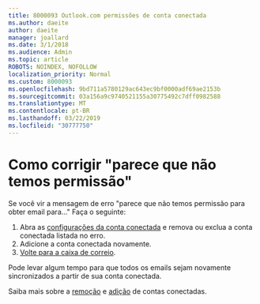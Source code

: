 ```yaml
---
title: 8000093 Outlook.com permissões de conta conectada
ms.author: daeite
author: daeite
manager: joallard
ms.date: 3/1/2018
ms.audience: Admin
ms.topic: article
ROBOTS: NOINDEX, NOFOLLOW
localization_priority: Normal
ms.custom: 8000093
ms.openlocfilehash: 9bd711a5780129ac643ec9bf0000adf69ae2153b
ms.sourcegitcommit: 03a156a9c9740521155a30775492c7dff0982588
ms.translationtype: MT
ms.contentlocale: pt-BR
ms.lasthandoff: 03/22/2019
ms.locfileid: "30777750"
---
```

# <a name="how-to-fix-it-looks-like-we-dont-have-permission"></a>Como corrigir "parece que não temos permissão"

Se você vir a mensagem de erro "parece que não temos permissão para obter email para..." Faça o seguinte:

1. Abra as [configurações da conta conectada](https://outlook.live.com/mail/options/mail/accounts) e remova ou exclua a conta conectada listada no erro. 
2. Adicione a conta conectada novamente.
3. [Volte para a caixa de correio](https://outlook.live.com/mail/inbox).

Pode levar algum tempo para que todos os emails sejam novamente sincronizados a partir de sua conta conectada.

Saiba mais sobre a [remoção](https://support.office.com/article/0b9a6b95-ff1b-46c1-bf60-d6b3b82c5ac8) e [adição](https://support.office.com/article/c5224df4-5885-4e79-91ba-523aa743f0ba) de contas conectadas.